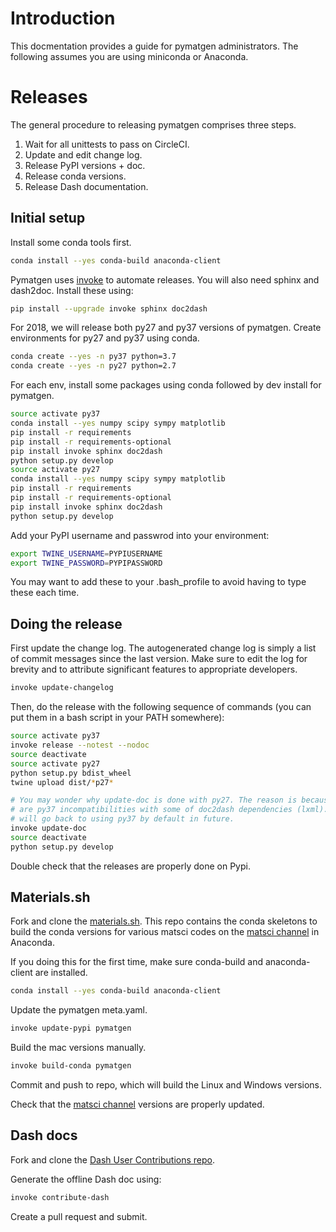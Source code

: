 # Introduction

This docmentation provides a guide for pymatgen administrators. The following 
assumes you are using miniconda or Anaconda.

# Releases

The general procedure to releasing pymatgen comprises three steps.

1. Wait for all unittests to pass on CircleCI.
2. Update and edit change log.
2. Release PyPI versions + doc.
3. Release conda versions.
4. Release Dash documentation.

## Initial setup

Install some conda tools first.

```bash
conda install --yes conda-build anaconda-client
```

Pymatgen uses [invoke](http://www.pyinvoke.org/) to automate releases. You will 
also need sphinx and dash2doc. Install these using:

```bash
pip install --upgrade invoke sphinx doc2dash
```

For 2018, we will release both py27 and py37 versions of pymatgen. Create 
environments for py27 and py37 using conda.

```bash
conda create --yes -n py37 python=3.7
conda create --yes -n py27 python=2.7
```

For each env, install some packages using conda followed by dev install for 
pymatgen.

```bash
source activate py37
conda install --yes numpy scipy sympy matplotlib
pip install -r requirements
pip install -r requirements-optional
pip install invoke sphinx doc2dash
python setup.py develop
source activate py27
conda install --yes numpy scipy sympy matplotlib
pip install -r requirements
pip install -r requirements-optional
pip install invoke sphinx doc2dash
python setup.py develop
```

Add your PyPI username and passwrod into your environment:

```bash
export TWINE_USERNAME=PYPIUSERNAME
export TWINE_PASSWORD=PYPIPASSWORD
```

You may want to add these to your .bash_profile to avoid having to type these each time.

## Doing the release

First update the change log. The autogenerated change log is simply a list of 
commit messages since the last version.  Make sure to edit the log for brevity
and to attribute significant features to appropriate developers. 

```bash
invoke update-changelog

```

Then, do the release with the following sequence of commands (you can put them
in a bash script in your PATH somewhere):


```bash
source activate py37
invoke release --notest --nodoc
source deactivate
source activate py27
python setup.py bdist_wheel
twine upload dist/*p27*

# You may wonder why update-doc is done with py27. The reason is because there
# are py37 incompatibilities with some of doc2dash dependencies (lxml). We
# will go back to using py37 by default in future.
invoke update-doc
source deactivate
python setup.py develop
```

Double check that the releases are properly done on Pypi.

## Materials.sh

Fork and clone the [materials.sh](https://github.com/materialsvirtuallab/materials.sh).
This repo contains the conda skeletons to build the conda versions for various
matsci codes on the [matsci channel](https://anaconda.org/matsci) in Anaconda.

If you doing this for the first time, make sure conda-build and anaconda-client are installed.
```bash
conda install --yes conda-build anaconda-client
```

Update the pymatgen meta.yaml.

```bash
invoke update-pypi pymatgen
```

Build the mac versions manually.
```bash
invoke build-conda pymatgen
```

Commit and push to repo, which will build the Linux and Windows versions.

Check that the [matsci channel](https://anaconda.org/matsci) versions are
properly updated.

## Dash docs

Fork and clone the [Dash User Contributions repo](https://github.com/Kapeli/Dash-User-Contributions).

Generate the offline Dash doc using:
```bash
invoke contribute-dash
```

Create a pull request and submit.